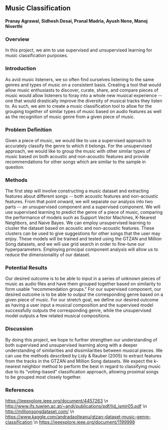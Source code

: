 ## Music Classification

#### Pranay Agrawal, Sidhesh Desai, Pranal Madria, Ayush Nene, Manoj Niverthi

### Overview
In this project, we aim to use supervised and unsupervised learning for music classification purposes.

### Introduction

As avid music listeners, we so often find ourselves listening to the same genres and types of music on a consistent basis. Creating a tool that would allow music enthusiasts to discover, curate, share, and compare pieces of music would allow listeners to foray into a whole new musical experience -- one that would drastically improve the diversity of musical tracks they listen to. As such, we aim to create a music classification tool to allow for the grouping together of similar types of music based on audio features as well as the recognition of music genre from a given piece of music.

### Problem Definition
    
Given a piece of music, we would like to use a supervised approach to accurately classify the genre to which it belongs. For the unsupervised approach, we would like to group the music with other similar types of music based on both acoustic and non-acoustic features and provide recommendations for other songs which are similar to the sample in question. 

### Methods

The first step will involve constructing a music dataset and extracting features about different songs -- both acoustic features and non-acoustic features. From that point onward, we will separate our analysis into two parts -- an unsupervised component and a supervised component. 
We will use supervised learning to predict the genre of a piece of music, comparing the performance of models such as Support Vector Machines, K-Nearest Neighbors, and Naive Bayes. 
We can employ unsupervised learning to cluster the dataset based on acoustic and non-acoustic features. These clusters can be used to give suggestions for other songs that the user may enjoy. 
These models will be trained and tested using the GTZAN and Million Song datasets, and we will use grid search in order to fine-tune our hyperparameters. Employing principal component analysis will allow us to reduce the dimensionality of our dataset. 

### Potential Results
    
Our desired outcome is to be able to input in a series of unknown pieces of music as audio files and have them grouped together based on similarity to form usable “recommendation groups.” For our supervised component, our desired outcome is to be able to output the corresponding genre based on a given piece of music. For our stretch goal, we define our desired outcome as having a user input a musical composition and the supervised model successfully outputs the corresponding genre, while the unsupervised model outputs a few related musical compositions. 

### Discussion
By doing this project, we hope to further strengthen our understanding of both supervised and unsupervised learning along with a deeper understanding of similarities and dissimilarities between musical pieces. We can use the methods described by Lidy & Rauber (2005) to extract features from the tracks in the GTZAN and Million Song datasets. We expect the k-nearest neighbor method to perform the best in regard to classifying music due to its “voting-based” classification approach, allowing proximal songs to be grouped most closely together.


### References
https://ieeexplore.ieee.org/document/4457263 
\n
http://www.ifs.tuwien.ac.at/~andi/publications/pdf/lid_ismir05.pdf
\n
http://millionsongdataset.com/
\n
https://www.kaggle.com/andradaolteanu/gtzan-dataset-music-genre-classification
\n
https://ieeexplore.ieee.org/document/1199998
